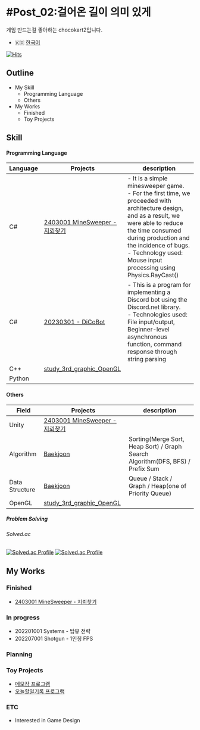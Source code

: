 # #Post_02:걸어온 길이 의미 있게
게임 만드는걸 좋아하는 chocokart2입니다.
* 🇰🇷 [한국어](README_KR.md)

[![Hits](https://hits.seeyoufarm.com/api/count/incr/badge.svg?url=https%3A%2F%2Fgithub.com%2Fchocokart2&count_bg=%239038AD&title_bg=%23470F5A&icon=csharp.svg&icon_color=%23F2C8FF&title=hits&edge_flat=false)](https://hits.seeyoufarm.com)

## Outline
* My Skill
  * Programming Language
  * Others
* My Works
  * Finished
  * Toy Projects

## Skill
#### Programming Language
|Language|Projects|description|
|---|---|---|
|C#| [2403001 MineSweeper - 지뢰찾기](https://github.com/chocokart2/GameProject_2403001_MineSweeper/blob/main) | - It is a simple minesweeper game.<br>- For the first time, we proceeded with architecture design, and as a result, we were able to reduce the time consumed during production and the incidence of bugs.<br>- Technology used: Mouse input processing using Physics.RayCast() |
|C#| [20230301 - DiCoBot](https://github.com/chocokart2/no20230301_DiCoBot/tree/main) | - This is a program for implementing a Discord bot using the Discord.net library.<br>- Technologies used: File input/output, Beginner-level asynchronous function, command response through string parsing |
|C++| [study_3rd_graphic_OpenGL](https://github.com/chocokart2/study_3rd_graphic_OpenGL) | |
|Python| | |
#### Others
|Field|Projects|description|
|---|---|---|
|Unity| [2403001 MineSweeper - 지뢰찾기](https://github.com/chocokart2/GameProject_2403001_MineSweeper/blob/main/README.md) | |
|Algorithm| [Baekjoon](https://github.com/chocokart2/Baekjoon) | Sorting(Merge Sort, Heap Sort) / Graph Search Algorithm(DFS, BFS) / Prefix Sum |
|Data Structure| [Baekjoon](https://github.com/chocokart2/Baekjoon) | Queue / Stack / Graph / Heap(one of Priority Queue) |
|OpenGL| [study_3rd_graphic_OpenGL](https://github.com/chocokart2/study_3rd_graphic_OpenGL) | |

##### Problem Solving
###### Solved.ac
[![Solved.ac Profile](http://mazassumnida.wtf/api/v2/generate_badge?boj=chocokart2)](https://solved.ac/chocokart2/)
[![Solved.ac Profile](https://mazandi.herokuapp.com/api?handle=chocokart2&theme=warm)](https://solved.ac/chocokart2)
## My Works

### Finished
* [2403001 MineSweeper - 지뢰찾기](https://github.com/chocokart2/GameProject_2403001_MineSweeper/blob/main/README.md)
### In progress
* 202201001 Systems - 탑뷰 전략
* 202207001 Shotgun - 1인칭 FPS
### Planning

### Toy Projects
* [메모장 프로그램](https://github.com/chocokart2/this_is_csharp_ch18_example1 "C# 파일 입출력 연습")
* [오늘할일기록 프로그램](https://github.com/chocokart2/no20230901DoItNow_CPlusPlus "C++ 연습용")
### ETC
* Interested in Game Design

<!--
**chocokart2/chocokart2** is a ✨ _special_ ✨ repository because its `README.md` (this file) appears on your GitHub profile.

Here are some ideas to get you started:

- 🔭 I’m currently working on ...
- 🌱 I’m currently learning ...
- 👯 I’m looking to collaborate on ...
- 🤔 I’m looking for help with ...
- 💬 Ask me about ...
- 📫 How to reach me: ...
- 😄 Pronouns: ...
- ⚡ Fun fact: ...
-->
